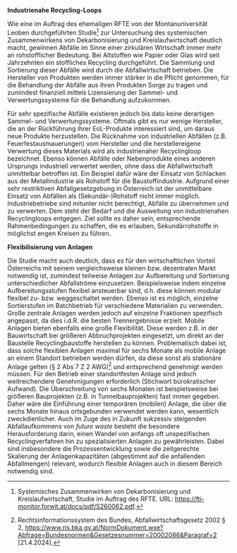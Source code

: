 **Industrienahe Recycling-Loops**

Wie eine im Auftrag des ehemaligen RFTE von der Montanuniversität Leoben
durchgeführten Studie[^1] zur Untersuchung des systemischen
Zusammenwirkens von Dekarbonisierung und Kreislaufwirtschaft deutlich
macht, gewinnen Abfälle im Sinne einer zirkulären Wirtschaft immer mehr
an rohstofflicher Bedeutung. Bei Altstoffen wie Papier oder Glas wird
seit Jahrzehnten ein stoffliches Recycling durchgeführt. Die Sammlung
und Sortierung dieser Abfälle wird durch die Abfallwirtschaft betrieben.
Die Hersteller von Produkten werden immer stärker in die Pflicht
genommen, für die Behandlung der Abfälle aus ihren Produkten Sorge zu
tragen und zumindest finanziell mittels Lizensierung der Sammel- und
Verwertungssysteme für die Behandlung aufzukommen.

Für sehr spezifische Abfälle existieren jedoch bis dato keine derartigen
Sammel- und Verwertungssysteme. Oftmals gibt es nur wenige Hersteller,
die an der Rückführung ihrer EoL-Produkte interessiert sind, um daraus
neue Produkte herzustellen. Die Rücknahme von industriellen Abfällen
(z.B. Feuerfestausmauerungen) vom Hersteller und die herstellereigene
Verwertung dieses Materials wird als industrienaher Recyclingloop
bezeichnet. Ebenso können Abfälle oder Nebenprodukte eines anderen
Ursprungs industriell verwertet werden, ohne dass die Abfallwirtschaft
unmittelbar betroffen ist. Ein Beispiel dafür wäre der Einsatz von
Schlacken aus der Metallindustrie als Rohstoff für die
Baustoffindustrie. Aufgrund einer sehr restriktiven Abfallgesetzgebung
in Österreich ist der unmittelbare Einsatz von Abfällen als
(Sekundär-)Rohstoff nicht immer möglich. Industriebetriebe sind mitunter
nicht berechtigt, Abfälle zu übernehmen und zu verwerten. Dem steht der
Bedarf und die Ausweitung von industrienahen Recyclingloops entgegen.
Ziel sollte es daher sein, entsprechende Rahmenbedingungen zu schaffen,
die es erlauben, Sekundärrohstoffe in möglichst engen Kreisen zu
führen.

**Flexibilisierung von Anlagen**

Die Studie macht auch deutlich, dass es für den wirtschaftlichen Vorteil
Österreichs mit seinem vergleichsweise kleinen bzw. dezentralen Markt
notwendig ist, zumindest teilweise Anlagen zur Aufbereitung und
Sortierung unterschiedlicher Abfallströme einzusetzen. Beispielsweise
indem einzelne Aufbereitungsstufen flexibel ansteuerbar sind, d.h. diese
können modular flexibel zu- bzw. weggeschaltet werden. Ebenso ist es
möglich, einzelne Sortierstufen im Batchbetrieb für verschiedene
Materialien zu verwenden. Große zentrale Anlagen werden jedoch auf
einzelne Fraktionen spezifisch angepasst, da dies i.d.R. die besten
Trennergebnisse erzielt. Mobile Anlagen bieten ebenfalls eine große
Flexibilität. Diese werden z.B. in der Bauwirtschaft bei größeren
Abbruchprojekten eingesetzt, um direkt an der Baustelle
Recyclingbaustoffe herstellen zu können. Problematisch dabei ist, dass
solche flexiblen Anlagen maximal für sechs Monate als mobile Anlage an
einem Standort betrieben werden dürfen, da diese sonst als stationäre
Anlage gelten (§ 2 Abs 7 Z 2 AWG)[^2] und entsprechend genehmigt werden
müssen. Für den Betrieb einer standortfesten Anlage sind jedoch
weitreichendere Genehmigungen erforderlich (Stichwort bürokratischer
Aufwand). Die Überschreitung von sechs Monaten ist beispielsweise bei
größeren Bauprojekten (z.B. in Tunnelbauprojekten) fast immer gegeben.
Daher wäre die Einführung einer temporären (mobilen) Anlage, die über
die sechs Monate hinaus ortsgebunden verwendet werden kann, wesentlich
zweckdienlicher. Auch im Zuge des in Zukunft sukzessiv steigenden
Abfallaufkommens von *future waste* besteht die besondere
Herausforderung darin, einen Wandel von anfangs oft unspezifischen
Recyclingverfahren hin zu spezialisierten Anlagen zu gewährleisten.
Dabei sind insbesondere die Prozessentwicklung sowie die zeitgerechte
Skalierung der Anlagenkapazitäten (abgestimmt auf die anfallenden
Abfallmengen) relevant, wodurch flexible Anlagen auch in diesem Bereich
notwendig sind.

[^1]: Systemisches Zusammenwirken von Dekarbonisierung
    und Kreislaufwirtschaft, Studie im Auftrag des RFTE. URL: <https://fti-monitor.forwit.at/docs/pdf/S260062.pdf>.

[^2]: Rechtsinformationssystem des Bundes, Abfallwirtschaftsgesetz 2002
    § 2,
    <https://www.ris.bka.gv.at/NormDokument.wxe?Abfrage=Bundesnormen&Gesetzesnummer=20002086&Paragraf=2>
    \[21.4.2024\].
